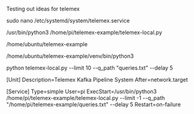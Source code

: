 Testing out ideas for telemex

sudo nano /etc/systemd/system/telemex.service

/usr/bin/python3  /home/pi/telemex-example/telemex-local.py

/home/ubuntu/telemex-example

/home/ubuntu/telemex-example/venv/bin/python3

python telemex-local.py --limit 10  --q_path "queries.txt" --delay 5

[Unit]
Description=Telemex Kafka Pipeline System
After=network.target

[Service]
Type=simple
User=pi
ExecStart=/usr/bin/python3  /home/pi/telemex-example/telemex-local.py --limit -1  --q_path "/home/pi/telemex-example/queries.txt" --delay 5
Restart=on-failure